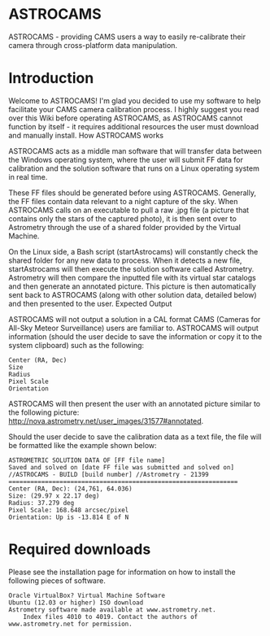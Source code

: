 ASTROCAMS
=========

ASTROCAMS - providing CAMS users a way to easily re-calibrate their camera through cross-platform data manipulation.

Introduction
============
Welcome to ASTROCAMS! I'm glad you decided to use my software to help facilitate your CAMS camera calibration process. I highly suggest you read over this Wiki before operating ASTROCAMS, as ASTROCAMS cannot function by itself - it requires additional resources the user must download and manually install.
How ASTROCAMS works

ASTROCAMS acts as a middle man software that will transfer data between the Windows operating system, where the user will submit FF data for calibration and the solution software that runs on a Linux operating system in real time.

These FF files should be generated before using ASTROCAMS. Generally, the FF files contain data relevant to a night capture of the sky. When ASTROCAMS calls on an executable to pull a raw .jpg file (a picture that contains only the stars of the captured photo), it is then sent over to Astrometry through the use of a shared folder provided by the Virtual Machine.

On the Linux side, a Bash script (startAstrocams) will constantly check the shared folder for any new data to process. When it detects a new file, startAstrocams will then execute the solution software called Astrometry. Astrometry will then compare the inputted file with its virtual star catalogs and then generate an annotated picture. This picture is then automatically sent back to ASTROCAMS (along with other solution data, detailed below) and then presented to the user.
Expected Output

ASTROCAMS will not output a solution in a CAL format CAMS (Cameras for All-Sky Meteor Surveillance) users are familiar to. ASTROCAMS will output information (should the user decide to save the information or copy it to the system clipboard) such as the following:

    Center (RA, Dec)
    Size
    Radius
    Pixel Scale
    Orientation 

ASTROCAMS will then present the user with an annotated picture similar to the following picture: http://nova.astrometry.net/user_images/31577#annotated.

Should the user decide to save the calibration data as a text file, the file will be formatted like the example shown below:

    ASTROMETRIC SOLUTION DATA OF [FF file name]
    Saved and solved on [date FF file was submitted and solved on]
    //ASTROCAMS - BUILD [build number] //Astrometry - 21399
    ===============================================================
    Center (RA, Dec): (24,761, 64.036)
    Size: (29.97 x 22.17 deg)
    Radius: 37.279 deg
    Pixel Scale: 168.648 arcsec/pixel
    Orientation: Up is -13.814 E of N

Required downloads
==================
Please see the installation page for information on how to install the following pieces of software.

    Oracle VirtualBox? Virtual Machine Software
    Ubuntu (12.03 or higher) ISO download
    Astrometry software made available at www.astrometry.net.
        Index files 4010 to 4019. Contact the authors of www.astrometry.net for permission. 
